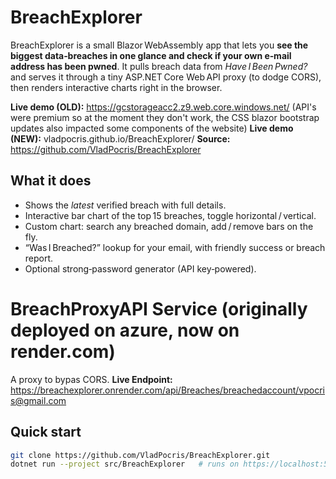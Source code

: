 # BreachExplorer

BreachExplorer is a small Blazor WebAssembly app that lets you **see the biggest data‑breaches in one glance and check if your own e‑mail address has been pwned**. It pulls breach data from *Have I Been Pwned?* and serves it through a tiny ASP.NET Core Web API proxy (to dodge CORS), then renders interactive charts right in the browser.

**Live demo (OLD):** https://gcstorageacc2.z9.web.core.windows.net/  (API's were premium so at the moment they don't work, the CSS blazor bootstrap updates also impacted some components of the website)
**Live demo (NEW):** vladpocris.github.io/BreachExplorer/
**Source:** https://github.com/VladPocris/BreachExplorer

## What it does
- Shows the *latest* verified breach with full details.
- Interactive bar chart of the top 15 breaches, toggle horizontal / vertical.
- Custom chart: search any breached domain, add / remove bars on the fly.
- “Was I Breached?” lookup for your email, with friendly success or breach report.
- Optional strong‑password generator (API key‑powered).

# BreachProxyAPI Service (originally deployed on azure, now on render.com)
A proxy to bypas CORS.
**Live Endpoint:** https://breachexplorer.onrender.com/api/Breaches/breachedaccount/vpocris@gmail.com

## Quick start
```bash
git clone https://github.com/VladPocris/BreachExplorer.git
dotnet run --project src/BreachExplorer   # runs on https://localhost:5001

